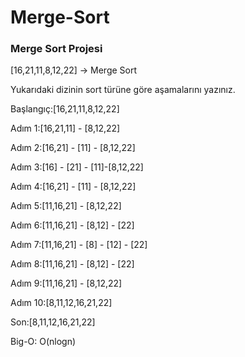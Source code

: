 # Merge-Sort

<H3>Merge Sort Projesi</H3>
[16,21,11,8,12,22] -> Merge Sort

Yukarıdaki dizinin sort türüne göre aşamalarını yazınız.

Başlangıç:[16,21,11,8,12,22]

Adım 1:[16,21,11] - [8,12,22]

Adım 2:[16,21] - [11] - [8,12,22]

Adım 3:[16] - [21] - [11]-[8,12,22]

Adım 4:[16,21] - [11] - [8,12,22]

Adım 5:[11,16,21] - [8,12,22]

Adım 6:[11,16,21] - [8,12] - [22]

Adım 7:[11,16,21] - [8] - [12] - [22]

Adım 8:[11,16,21] - [8,12] - [22]

Adım 9:[11,16,21] - [8,12,22]

Adım 10:[8,11,12,16,21,22]

Son:[8,11,12,16,21,22]

Big-O: O(nlogn)
